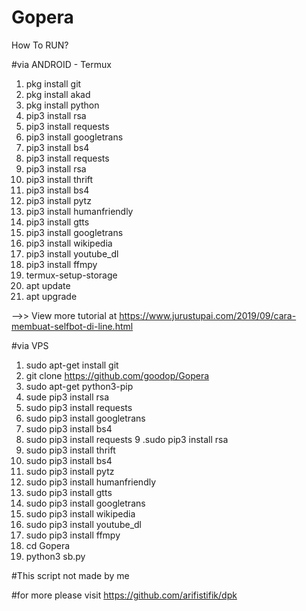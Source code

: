 # Gopera
How To RUN?

#via ANDROID - Termux
1. pkg install git
2. pkg install akad
3. pkg install python
4. pip3 install rsa
5. pip3 install requests
6. pip3 install googletrans
7. pip3 install bs4
8. pip3 install requests 
9. pip3 install rsa
10. pip3 install thrift
11. pip3 install bs4
12. pip3 install pytz
13. pip3 install humanfriendly
14. pip3 install gtts
15. pip3 install googletrans
16. pip3 install wikipedia
17. pip3 install youtube_dl
18. pip3 install ffmpy
19. termux-setup-storage
20. apt update
21. apt upgrade

-->> View more tutorial at https://www.jurustupai.com/2019/09/cara-membuat-selfbot-di-line.html

#via VPS
1. sudo apt-get install git
2. git clone https://github.com/goodop/Gopera
3. sudo apt-get python3-pip
4. sude pip3 install rsa
5. sudo pip3 install requests
6. sudo pip3 install googletrans
7. sudo pip3 install bs4
8. sudo pip3 install requests 9 .sudo pip3 install rsa
9. sudo pip3 install thrift
10. sudo pip3 install bs4
11. sudo pip3 install pytz
12. sudo pip3 install humanfriendly
13. sudo pip3 install gtts
14. sudo pip3 install googletrans
15. sudo pip3 install wikipedia
16. sudo pip3 install youtube_dl
17. sudo pip3 install ffmpy
18. cd Gopera
19. python3 sb.py

#This script not made by me

#for more please visit https://github.com/arifistifik/dpk
